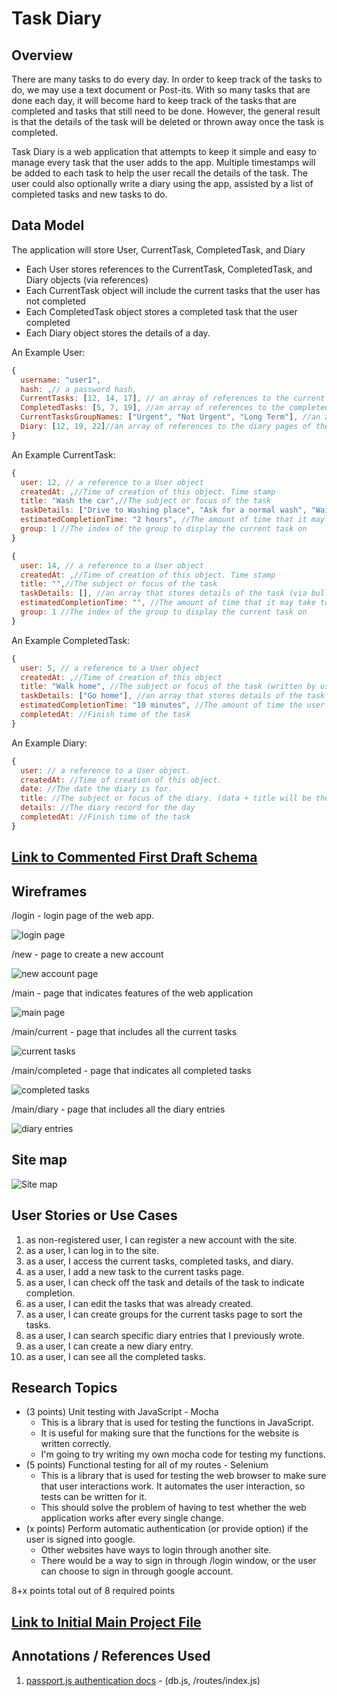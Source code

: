 
# Task Diary

## Overview

There are many tasks to do every day. In order to keep track of the tasks to do, we may use a text document or Post-its. With so many tasks that are done each day, it will become hard to keep track of the tasks that are completed and tasks that still need to be done. However, the general result is that the details of the task will be deleted or thrown away once the task is completed. 

Task Diary is a web application that attempts to keep it simple and easy to manage every task that the user adds to the app. Multiple timestamps will be added to each task to help the user recall the details of the task. The user could also optionally write a diary using the app, assisted by a list of completed tasks and new tasks to do.

## Data Model

The application will store User, CurrentTask, CompletedTask, and Diary

* Each User stores references to the CurrentTask, CompletedTask, and Diary objects (via references)
* Each CurrentTask object will include the current tasks that the user has not completed
* Each CompletedTask object stores a completed task that the user completed
* Each Diary object stores the details of a day.

An Example User:

```javascript
{
  username: "user1",
  hash: ,// a password hash,
  CurrentTasks: [12, 14, 17], // an array of references to the current tasks of the user
  CompletedTasks: [5, 7, 19], //an array of references to the completed tasks of the user
  CurrentTasksGroupNames: ["Urgent", "Not Urgent", "Long Term"], //an array of group names that the user creates to sort the current tasks
  Diary: [12, 19, 22]//an array of references to the diary pages of the user
}
```

An Example CurrentTask:

```javascript
{
  user: 12, // a reference to a User object
  createdAt: ,//Time of creation of this object. Time stamp
  title: "Wash the car",//The subject or focus of the task
  taskDetails: ["Drive to Washing place", "Ask for a normal wash", "Wait for car to finish washing", "Drive home"], //an array that stores details of the task (via bullet points).
  estimatedCompletionTime: "2 hours", //The amount of time that it may take to finish the task 
  group: 1 //The index of the group to display the current task on
}
```
```javascript
{
  user: 14, // a reference to a User object
  createdAt: ,//Time of creation of this object. Time stamp
  title: "",//The subject or focus of the task
  taskDetails: [], //an array that stores details of the task (via bullet points).
  estimatedCompletionTime: "", //The amount of time that it may take to finish the task 
  group: 1 //The index of the group to display the current task on
}
```

An Example CompletedTask:

```javascript
{
  user: 5, // a reference to a User object
  createdAt: ,//Time of creation of this object
  title: "Walk home", //The subject or focus of the task (written by user)
  taskDetails: ["Go home"], //an array that stores details of the task (via bullet points by the user).
  estimatedCompletionTime: "10 minutes", //The amount of time the user thinks it may take to finish the task 
  completedAt: //Finish time of the task
}
```

An Example Diary:

```javascript
{
  user: // a reference to a User object.
  createdAt: //Time of creation of this object. 
  date: //The date the diary is for.
  title: //The subject or focus of the diary. (data + title will be the title of the diary page shown to the user)
  details: //The diary record for the day
  completedAt: //Finish time of the task
}
```


## [Link to Commented First Draft Schema](db.js) 

## Wireframes

/login - login page of the web app. <!-- The site might or might not try logging in through google first. -->

![login page](documentation/login.jpg)

/new - page to create a new account

![new account page](documentation/new.jpg)

/main - page that indicates features of the web application

![main page](documentation/main.jpg)

/main/current - page that includes all the current tasks

![current tasks](documentation/main-current.jpg)

/main/completed - page that indicates all completed tasks

![completed tasks](documentation/main-completed.jpg)

/main/diary - page that includes all the diary entries

![diary entries](documenation/main-diary.jpg)

## Site map

![Site map](documentation/sitemap.jpg)

## User Stories or Use Cases

1. as non-registered user, I can register a new account with the site.
2. as a user, I can log in to the site.
3. as a user, I access the current tasks, completed tasks, and diary.
4. as a user, I add a new task to the current tasks page.
5. as a user, I can check off the task and details of the task to indicate completion.
6. as a user, I can edit the tasks that was already created.
7. as a user, I can create groups for the current tasks page to sort the tasks.
8. as a user, I can search specific diary entries that I previously wrote.
9. as a user, I can create a new diary entry.
10. as a user, I can see all the completed tasks.

<!--
11. as a user, I can delete completed tasks.
12. as a user, I can log out.
 -->

## Research Topics

* (3 points) Unit testing with JavaScript - Mocha
    * This is a library that is used for testing the functions in JavaScript.
    * It is useful for making sure that the functions for the website is written correctly.
    * I'm going to try writing my own mocha code for testing my functions.
* (5 points) Functional testing for all of my routes - Selenium
    * This is a library that is used for testing the web browser to make sure that user interactions work. It automates the user interaction, so tests can be written for it. <!-- I think this is how it works -->
    * This should solve the problem of having to test whether the web application works after every single change.
* (x points) Perform automatic authentication (or provide option) if the user is signed into google.
    * Other websites have ways to login through another site.
    * There would be a way to sign in through /login window, or the user can choose to sign in through google account.

8+x points total out of 8 required points


## [Link to Initial Main Project File](app.js) 

## Annotations / References Used

1. [passport.js authentication docs](http://passportjs.org/docs) - (db.js, /routes/index.js)
<!-- 2. [tutorial on vue.js](https://vuejs.org/v2/guide/) - (add link to source code that was based on this) -->

